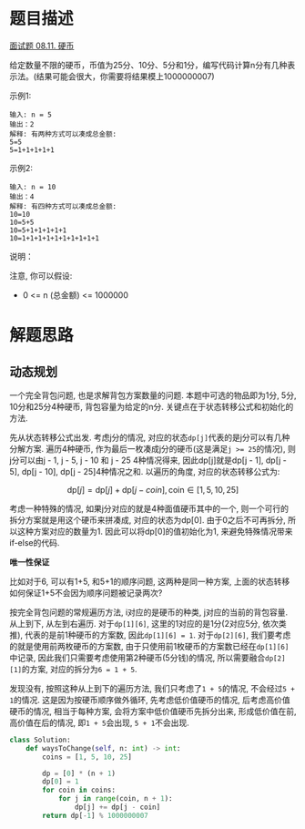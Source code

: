 # 题目描述

[面试题 08.11. 硬币](https://leetcode.cn/problems/coin-lcci/)

给定数量不限的硬币，币值为25分、10分、5分和1分，编写代码计算n分有几种表示法。(结果可能会很大，你需要将结果模上1000000007)

示例1:
```
输入: n = 5
输出：2
解释: 有两种方式可以凑成总金额:
5=5
5=1+1+1+1+1
```

示例2:
```
输入: n = 10
输出：4
解释: 有四种方式可以凑成总金额:
10=10
10=5+5
10=5+1+1+1+1+1
10=1+1+1+1+1+1+1+1+1+1
```

说明：

注意, 你可以假设:

- 0 <= n (总金额) <= 1000000

# 解题思路

## 动态规划

一个完全背包问题, 也是求解背包方案数量的问题. 本题中可选的物品即为1分, 5分, 10分和25分4种硬币, 背包容量为给定的n分. 关键点在于状态转移公式和初始化的方法.

先从状态转移公式出发. 考虑j分的情况, 对应的状态`dp[j]`代表的是j分可以有几种分解方案. 遍历4种硬币, 作为最后一枚凑成j分的硬币(这是满足`j >= 25`的情况), 则j分可以由j - 1, j - 5, j - 10 和 j - 25 4种情况得来, 因此dp[j]就是dp[j - 1], dp[j - 5], dp[j - 10], dp[j - 25]4种情况之和. 以遍历的角度, 对应的状态转移公式为:

$$
\text{dp}[j] = \text{dp}[j] + \text{dp}[j-coin], \text{coin} \in [1, 5, 10, 25]
$$

考虑一种特殊的情况, 如果j分对应的就是4种面值硬币其中的一个, 则一个可行的拆分方案就是用这个硬币来拼凑成, 对应的状态为dp[0]. 由于0之后不可再拆分, 所以这种方案对应的数量为1. 因此可以将dp[0]的值初始化为1, 来避免特殊情况带来if-else的代码.

**唯一性保证**

比如对于6, 可以有1+5, 和5+1的顺序问题, 这两种是同一种方案, 上面的状态转移如何保证1+5不会因为顺序问题被记录两次?

按完全背包问题的常规遍历方法, i对应的是硬币的种类, j对应的当前的背包容量. 从上到下, 从左到右遍历. 对于`dp[1][6]`, 这里的1对应的是1分(2对应5分, 依次类推), 代表的是前1种硬币的方案数, 因此`dp[1][6] = 1`. 对于`dp[2][6]`, 我们要考虑的就是使用前两枚硬币的方案数, 由于只使用前1枚硬币的方案数已经在`dp[1][6]`中记录, 因此我们只需要考虑使用第2种硬币(5分钱)的情况, 所以需要融合`dp[2][1]`的方案, 对应的拆分为`6 = 1 + 5`.

发现没有, 按照这种从上到下的遍历方法, 我们只考虑了`1 + 5`的情况, 不会经过`5 + 1`的情况. 这是因为按硬币顺序做外循环, 先考虑低价值硬币的情况, 后考虑高价值硬币的情况, 相当于每种方案, 会将方案中低价值硬币先拆分出来, 形成低价值在前, 高价值在后的情况, 即`1 + 5`会出现, `5 + 1`不会出现.

```python
class Solution:
    def waysToChange(self, n: int) -> int:
        coins = [1, 5, 10, 25]

        dp = [0] * (n + 1)
        dp[0] = 1
        for coin in coins:
            for j in range(coin, n + 1):
                dp[j] += dp[j - coin]
        return dp[-1] % 1000000007
```
